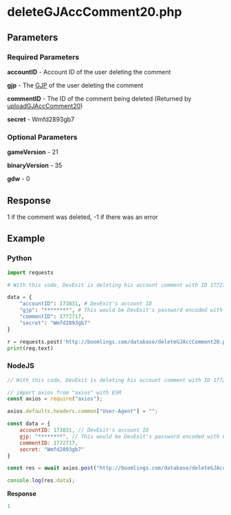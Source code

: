 # deleteGJAccComment20.php



## Parameters

### Required Parameters

**accountID** - Account ID of the user deleting the comment

**gjp** - The [GJP](/topics/encryption/gjp.md) of the user deleting the comment

**commentID** - The ID of the comment being deleted (Returned by [uploadGJAccComment20](/endpoints/uploadGJAccComment20.md))

**secret** - Wmfd2893gb7

### Optional Parameters

**gameVersion** - 21

**binaryVersion** - 35

**gdw** - 0

## Response

1 if the comment was deleted, -1 if there was an error

## Example

<!-- tabs:start -->

### **Python**

```py
import requests

# With this code, DevExit is deleting his account comment with ID 1772717

data = {
    "accountID": 173831, # DevExit's account ID
    "gjp": "********", # This would be DevExit's password encoded with GJP encryption
    "commentID": 1772717,
    "secret": "Wmfd2893gb7"
}

r = requests.post('http://boomlings.com/database/deleteGJAccComment20.php', data=data)
print(req.text)
```

### **NodeJS**
```js
// With this code, DevExit is deleting his account comment with ID 1772717

// import axios from "axios" with ESM
const axios = require("axios");

axios.defaults.headers.common["User-Agent"] = "";

const data = {
    accountID: 173831, // DevExit's account ID
    gjp: "********", // This would be DevExit's password encoded with GJP encryption
    commentID: 1772717,
    secret: "Wmfd2893gb7"
}

const res = await axios.post("http://boomlings.com/database/deleteGJAccComment20.php", new URLSearchParams(data));

console.log(res.data);

```

**Response**
```py
1
```

<!-- tabs:end -->
